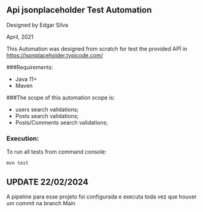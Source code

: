 ## Api jsonplaceholder Test Automation 
Designed by Edgar Silva

April, 2021

This Automation was designed from scratch for test the provided APÌ in  https://jsonplaceholder.typicode.com/

###Requirements:
- Java 11+
- Maven

###The scope of this automation scope is: 
- users search validations;
- Posts search validations;
- Posts/Comments search validations;

### Execution:

To run all tests from command console:

```
mvn test
```

## UPDATE 22/02/2024
A pipeline para esse projeto foi configurada e executa toda vez que houver um commit na branch Main
